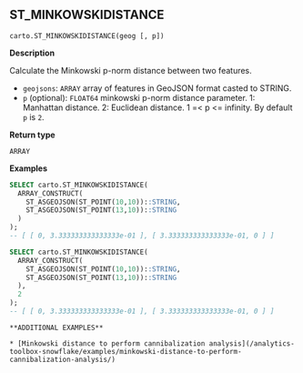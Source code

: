 ## ST_MINKOWSKIDISTANCE

```sql:signature
carto.ST_MINKOWSKIDISTANCE(geog [, p])
```

**Description**

Calculate the Minkowski p-norm distance between two features.

* `geojsons`: `ARRAY` array of features in GeoJSON format casted to STRING.
* `p` (optional): `FLOAT64` minkowski p-norm distance parameter. 1: Manhattan distance. 2: Euclidean distance. 1 =< p <= infinity. By default `p` is `2`.

**Return type**

`ARRAY`

**Examples**

``` sql
SELECT carto.ST_MINKOWSKIDISTANCE(
  ARRAY_CONSTRUCT(
    ST_ASGEOJSON(ST_POINT(10,10))::STRING,
    ST_ASGEOJSON(ST_POINT(13,10))::STRING
  )
);
-- [ [ 0, 3.333333333333333e-01 ], [ 3.333333333333333e-01, 0 ] ]
```

``` sql
SELECT carto.ST_MINKOWSKIDISTANCE(
  ARRAY_CONSTRUCT(
    ST_ASGEOJSON(ST_POINT(10,10))::STRING,
    ST_ASGEOJSON(ST_POINT(13,10))::STRING
  ),
  2
);
-- [ [ 0, 3.333333333333333e-01 ], [ 3.333333333333333e-01, 0 ] ]
```

````hint:info
**ADDITIONAL EXAMPLES**

* [Minkowski distance to perform cannibalization analysis](/analytics-toolbox-snowflake/examples/minkowski-distance-to-perform-cannibalization-analysis/)

````

